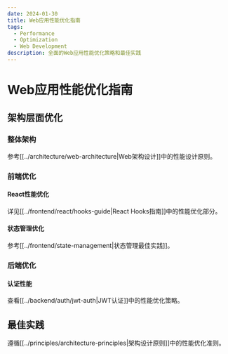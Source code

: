 ```yaml
---
date: 2024-01-30
title: Web应用性能优化指南
tags:
  - Performance
  - Optimization
  - Web Development
description: 全面的Web应用性能优化策略和最佳实践
---
```


# Web应用性能优化指南

## 架构层面优化

### 整体架构
参考[[../architecture/web-architecture|Web架构设计]]中的性能设计原则。

### 前端优化

#### React性能优化
详见[[../frontend/react/hooks-guide|React Hooks指南]]中的性能优化部分。

#### 状态管理优化
参考[[../frontend/state-management|状态管理最佳实践]]。

### 后端优化

#### 认证性能
查看[[../backend/auth/jwt-auth|JWT认证]]中的性能优化策略。

## 最佳实践

遵循[[../principles/architecture-principles|架构设计原则]]中的性能优化准则。
